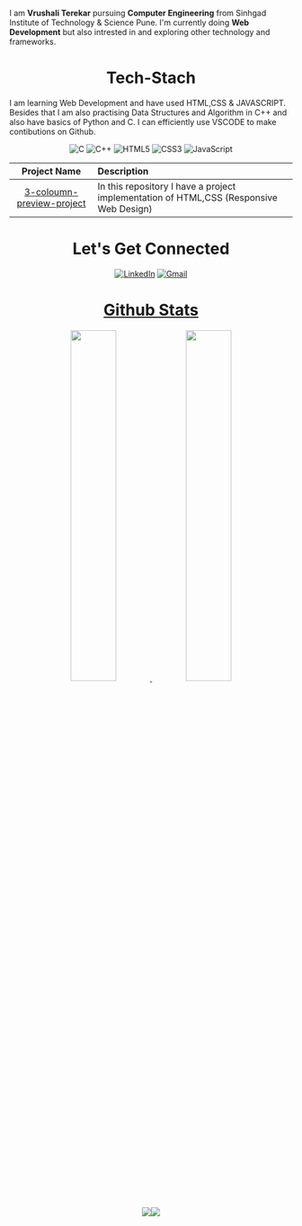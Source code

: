 I am <b>Vrushali Terekar</b> pursuing <b>Computer Engineering</b> from Sinhgad Institute of Technology & Science Pune. I'm currently doing <b>Web Development</b>  but also intrested in and exploring other technology and frameworks.

<h1 align="center">Tech-Stach</h1>

I am learning Web Development and have used HTML,CSS & JAVASCRIPT. Besides that I am also practising Data Structures and Algorithm in C++ and also have basics of Python and C. I can efficiently use VSCODE to make contibutions on Github.

<p align="center"> 
<img alt="C" src="https://img.shields.io/badge/c-%2300599C.svg?&style=for-the-badge&logo=c&logoColor=white" />
<img alt="C++" src="https://img.shields.io/badge/c++-%2300599C.svg?&style=for-the-badge&logo=c%2B%2B&ogoColor=white" />
<img alt="HTML5" src="https://img.shields.io/badge/html5-%23E34F26.svg?&style=for-the-badge&logo=html5&logoColor=white" />
 <img alt="CSS3" src="https://img.shields.io/badge/css3-%231572B6.svg?&style=for-the-badge&logo=css3&logoColor=white" />
 <img alt="JavaScript" src="https://img.shields.io/badge/javascript-%23323330.svg?&style=for-the-badge&logo=javascript&logoColor=%23F7DF1E" />
</p>

| Project Name      | Description | 
| :---:        |    :----   |  
| [3-coloumn-preview-project](/https://vrushalit.github.io/3-column-preview-component//)     | In this repository I have a project implementation of HTML,CSS (Responsive Web Design)

<h1 align="center">Let's Get Connected</h1>
<div align="center">


<a  href="https://www.linkedin.com/in/vrushali-terekar/" target="_blank"><img alt="LinkedIn" src="https://img.shields.io/badge/linkedin%20-%230077B5.svg?&style=for-the-badge&logo=linkedin&logoColor=white" /></a>
<a href="mailto:vrushaliterekar22@gmail.com"><img  alt="Gmail" src="https://img.shields.io/badge/Gmail-D14836?style=for-the-badge&logo=gmail&logoColor=white" />
</div>


<h1 align="center">Github Stats</h1>
 <div align="center" >
<img width="40%" src="https://github-readme-stats.vercel.app/api?username=vrushalit&show_icons=true"> <img width="40%" src="https://github-readme-stats.vercel.app/api/top-langs/?username=vrushalit&layout=compact">
</div> 
<div align="center">
 <img src="https://github-readme-streak-stats.herokuapp.com/?user=rohan-kulkarni-25&)"><img src="https://activity-graph.herokuapp.com/graph?username=vrushalit&bg_color=FFFFFF&color=000000&line=000000&point=00FF00"></div>